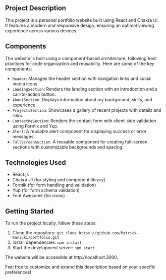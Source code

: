## Project Description
This project is a personal portfolio website built using React and Chakra UI. It features a modern and responsive design, ensuring an optimal viewing experience across various devices.

## Components
The website is built using a component-based architecture, following best practices for code organization and reusability. Here are some of the key components:

- `Header`: Manages the header section with navigation links and social media icons.
- `LandingSection`: Renders the landing section with an introduction and a call-to-action button.
- `AboutSection`: Displays information about my background, skills, and experience.
- `ProjectsSection`: Showcases a gallery of recent projects with details and links.
- `ContactMeSection`: Renders the contact form with client-side validation using Formik and Yup.
- `Alert`: A reusable alert component for displaying success or error messages.
- `FullScreenSection`: A reusable component for creating full-screen sections with customizable backgrounds and spacing.

## Technologies Used
- React.js
- Chakra UI (for styling and component library)
- Formik (for form handling and validation)
- Yup (for form schema validation)
- Font Awesome (for icons)


## Getting Started
To run the project locally, follow these steps:

1. Clone the repository: `git clone https://github.com/Patrick-Kariuki/portfolio.git`
2. Install dependencies: `npm install`
3. Start the development server: `npm start`

The website will be accessible at http://localhost:3000.

Feel free to customize and extend this description based on your specific preferences!